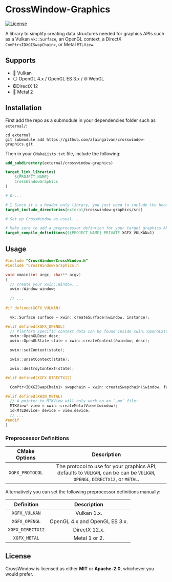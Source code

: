 # CrossWindow-Graphics

[![License][license-img]][license-url]

A library to simplify creating data structures needed for graphics APIs such as a Vulkan `vk::Surface`, an OpenGL context, a DirectX `ComPtr<IDXGISwapChain>`, or Metal `MTLView`.

## Supports

 - 🌋 Vulkan
 - ⚪ OpenGL 4.x / OpenGL ES 3.x / 🌐 WebGL
 - ❎DirectX 12
 - 🤖 Metal 2 

## Installation

First add the repo as a submodule in your dependencies folder such as `external/`:

```
cd external
git submodule add https://github.com/alaingalvan/crosswindow-graphics.git
```

Then in your `CMakeLists.txt` file, include the following:

```cmake
add_subdirectory(external/crosswindow-graphics)

target_link_libraries(
    ${PROJECT_NAME}
    CrossWindowGraphics
)

# Or...

# 🤯 Since it's a header only library, you just need to include the headers!
target_include_directories(exteral/crosswindow-graphics/src)

# Set up CrossWindow as usual...

# Make sure to add a preprocessor defintion for your target graphics API:
target_compile_definitions(${PROJECT_NAME} PRIVATE XGFX_VULKAN=1)
```

## Usage

```cpp
#include "CrossWindow/CrossWindow.h"
#include "CrossWindow/Graphics.h

void xmain(int argc, char** argv)
{
  // create your xwin::Window...
  xwin::Window window;
  
  // ...
  
#if defined(XGFX_VULKAN)

  vk::Surface surface = xwin::createSurface(&window, instance);

#elif defined(XGFX_OPENGL)
  // Platform specific context data can be found inside xwin::OpenGLState
  xwin::OpenGLDesc desc;
  xwin::OpenGLState state = xwin::createContext(&window, desc);

  xwin::setContext(state);

  xwin::unsetContext(state);

  xwin::destroyContext(state);

#elif defined(XGFX_DIRECTX12)

  ComPtr<IDXGISwapChain1> swapchain = xwin::createSwapchain(&window, factory, queue, &swapchainDesc);

#elif defined(XWIN_METAL)
  // A pointer to MTKView will only work on an `.mm` file:
  MTKView* view = xwin::createMetalView(&window);
  id<MTLDevice> device = view.device;
  // ...
#endif
}

```

### Preprocessor Definitions

| CMake Options | Description |
|:-------------:|:-----------:|
| `XGFX_PROTOCOL` | The protocol to use for your graphics API, defaults to `VULKAN`, can be can be `VULKAN`, `OPENGL`, `DIRECTX12`, or `METAL`. |

Alternatively you can set the following preprocessor definitions manually:

| Definition | Description |
|:-------------:|:-----------:|
| `XGFX_VULKAN` |  Vulkan 1.x. |
| `XGFX_OPENGL` |  OpenGL 4.x and OpenGL ES 3.x. |
| `XGFX_DIRECTX12` | DirectX 12.x. |
| `XGFX_METAL` | Metal 1 or 2. |

## License

CrossWindow is licensed as either **MIT** or **Apache-2.0**, whichever you would prefer.

[license-img]: https://img.shields.io/:license-mit-blue.svg?style=flat-square
[license-url]: https://opensource.org/licenses/MIT